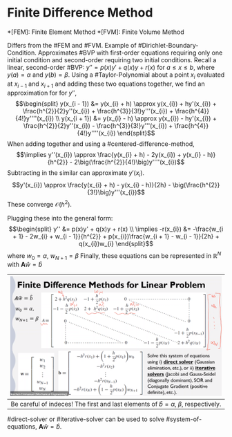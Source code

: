 # Finite Difference Method

*[FEM]: Finite Element Method
*[FVM]: Finite Volume Method

Differs from the #FEM and #FVM.
Example of #Dirichlet-Boundary-Condition.
Approximates #BVP with first-order equations requiring only one initial condition and second-order requiring two initial conditions.
Recall a linear, second-order #BVP: $y'' = p(x)y' + q(x)y + r(x)~\text{for}~a \leq x \leq b$, where $y(a) = \alpha$ and $y(b) = \beta$.
Using a #Taylor-Polynomial about a point $x_{i}$ evaluated at $x_{i - 1}$ and $x_{i +1}$ and adding these two equations together, we find an approximation for for $y''$,
$$\begin{split}
y(x_{i - 1}) &= y(x_{i} + h) \approx y(x_{i}) + hy'(x_{i}) + \frac{h^{2}}{2}y''(x_{i}) + \frac{h^{3}}{3!}y'''(x_{i}) + \frac{h^{4}}{4!}y''''(x_{i}) \\
y(x_{i + 1}) &= y(x_{i} - h) \approx y(x_{i}) - hy'(x_{i}) + \frac{h^{2}}{2}y''(x_{i}) - \frac{h^{3}}{3!}y'''(x_{i}) + \frac{h^{4}}{4!}y''''(x_{i})
\end{split}$$
When adding together and using a #centered-difference-method, $$\implies y''(x_{i}) \approx \frac{y(x_{i} + h) - 2y(x_{i}) + y(x_{i} - h)}{h^{2}} - 2\big(\frac{h^{2}}{4!}\big)y''''(x_{i})$$
Subtracting in the similar can approximate $y'(x_{i})$.
$$y'(x_{i}) \approx \frac{y(x_{i} + h) - y(x_{i} - h)}{2h} - \big(\frac{h^{2}}{3!}\big)y'''(x_{i})$$
These converge $\mathscr{O}(h^{2})$.

Plugging these into the general form: $$\begin{split}
y'' &= p(x)y' + q(x)y + r(x) \\
\implies -r(x_{i}) &= -\frac{w_{i + 1} - 2w_{i} + w_{i - 1}}{h^{2}} + p(x_{i})\frac{w_{i + 1} - w_{i - 1}}{2h} + q(x_{i})w_{i}
\end{split}$$
where $w_{0} = \alpha,~w_{N+1} = \beta$
Finally, these equations can be represented in $\mathbb{R}^{N}$ with $\mathbf{A}\hat{w} = \hat{b}$

| ![](../../../attachments/engr-704-001-partial-differential-equations/finite_difference_algorithm_explained_211013_173201_EST.png) |
|:--:|
| Be careful of indeces! The first and last elements of $\hat{b} = \alpha,~\beta$, respectively. |

#direct-solver or #iterative-solver can be used to solve #system-of-equations, $\mathbf{A}\hat{w} = \hat{b}$.